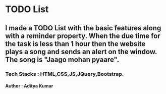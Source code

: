 # TODO List

## I made a TODO List with the basic features along with a reminder property. When the due time for the task is less than 1 hour then the website plays a song and sends an alert on the window. The song is "Jaago mohan pyaare".

### Tech Stacks : HTML,CSS,JS,JQuery,Bootstrap.


#### Author : Aditya Kumar
